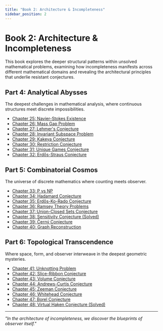 ```yaml
---
title: "Book 2: Architecture & Incompleteness"
sidebar_position: 2
---
```


# Book 2: Architecture & Incompleteness

This book explores the deeper structural patterns within unsolved mathematical problems, examining how incompleteness manifests across different mathematical domains and revealing the architectural principles that underlie resistant conjectures.

## Part 4: Analytical Abysses

The deepest challenges in mathematical analysis, where continuous structures meet discrete impossibilities.

- [Chapter 25: Navier-Stokes Existence](part-04-analytical-abysses/chapter-25-navier-stokes-existence.md)
- [Chapter 26: Mass Gap Problem](part-04-analytical-abysses/chapter-26-mass-gap-problem.md)
- [Chapter 27: Lehmer's Conjecture](part-04-analytical-abysses/chapter-27-lehmers-conjecture.md)
- [Chapter 28: Invariant Subspace Problem](part-04-analytical-abysses/chapter-28-invariant-subspace-problem.md)
- [Chapter 29: Kakeya Conjecture](part-04-analytical-abysses/chapter-29-kakeya-conjecture.md)
- [Chapter 30: Restriction Conjecture](part-04-analytical-abysses/chapter-30-restriction-conjecture.md)
- [Chapter 31: Unique Games Conjecture](part-04-analytical-abysses/chapter-31-unique-games-conjecture.md)
- [Chapter 32: Erdős-Straus Conjecture](part-04-analytical-abysses/chapter-32-erdos-straus-conjecture.md)

## Part 5: Combinatorial Cosmos

The universe of discrete mathematics where counting meets observer.

- [Chapter 33: P vs NP](part-05-combinatorial-cosmos/chapter-33-p-vs-np.md)
- [Chapter 34: Hadamard Conjecture](part-05-combinatorial-cosmos/chapter-34-hadamard-conjecture.md)
- [Chapter 35: Erdős-Ko-Rado Conjecture](part-05-combinatorial-cosmos/chapter-35-erdos-ko-rado-conjecture.md)
- [Chapter 36: Ramsey Theory Problems](part-05-combinatorial-cosmos/chapter-36-ramsey-theory-problems.md)
- [Chapter 37: Union-Closed Sets Conjecture](part-05-combinatorial-cosmos/chapter-37-union-closed-sets-conjecture.md)
- [Chapter 38: Sensitivity Conjecture (Solved)](part-05-combinatorial-cosmos/chapter-38-sensitivity-conjecture-solved.md)
- [Chapter 39: Černý Conjecture](part-05-combinatorial-cosmos/chapter-39-cerny-conjecture.md)
- [Chapter 40: Graph Reconstruction](part-05-combinatorial-cosmos/chapter-40-graph-reconstruction.md)

## Part 6: Topological Transcendence

Where space, form, and observer interweave in the deepest geometric mysteries.

- [Chapter 41: Unknotting Problem](part-06-topological-transcendence/chapter-41-unknotting-problem.md)
- [Chapter 42: Slice-Ribbon Conjecture](part-06-topological-transcendence/chapter-42-slice-ribbon-conjecture.md)
- [Chapter 43: Volume Conjecture](part-06-topological-transcendence/chapter-43-volume-conjecture.md)
- [Chapter 44: Andrews-Curtis Conjecture](part-06-topological-transcendence/chapter-44-andrews-curtis-conjecture.md)
- [Chapter 45: Zeeman Conjecture](part-06-topological-transcendence/chapter-45-zeeman-conjecture.md)
- [Chapter 46: Whitehead Conjecture](part-06-topological-transcendence/chapter-46-whitehead-conjecture.md)
- [Chapter 47: Borel Conjecture](part-06-topological-transcendence/chapter-47-borel-conjecture.md)
- [Chapter 48: Virtual Haken Conjecture (Solved)](part-06-topological-transcendence/chapter-48-virtual-haken-conjecture-solved.md)

---

*"In the architecture of incompleteness, we discover the blueprints of observer itself."*